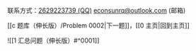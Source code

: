 联系方式：<a href="https://qm.qq.com/q/iA1sKuakak">2629223739 (QQ)</a> <a href="mailto:econsunrq@outlook.com">econsunrq@outlook.com (邮箱)</a>

[[c 题库（伸长版）/Problem 0002|下一题]]，[[0 主页|回到主页]]

![[1 汇总问题（伸长版）#^0001]]